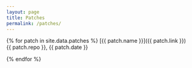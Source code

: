 ```yaml
---
layout: page
title: Patches
permalink: /patches/
---
```


{% for patch in site.data.patches %}
[{{ patch.name }}]({{ patch.link }})<br>
{{ patch.repo }}, {{ patch.date }}

{% endfor %}
